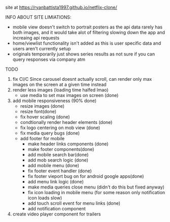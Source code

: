site at https://ryanbattista1997.github.io/netflix-clone/

INFO ABOUT SITE LIMIATIONS:
 - mobile view doesn't switch to portrait posters as the api data rarely has both images, and it would take alot of filtering slowing down the app and increaing api        requests 
 - home/viewlist functionality isn't added as this is user specific data and users aren't currently setup
 - originals temporarily just shows series results as not sure if you can query responses via company atm

TODO

1) fix CI/C
Since carousel doesnt actually scroll, can render only max images on the screen at a given time instead
2) render less images (loading time halfed lmao)
   - use media to set max images on screen (done)
3) add mobile responsiveness (90% done)
   - resize images (done)
   - resize font(done)
   - fix hover scaling (done)
   - condtionally render header elements (done)
   - fix logo centering on mob view (done)
   - fix media query bugs (done)
   - add footer for mobile
      - make header links components (done)
      - make footer components(done)
      - add mobile search bar(done)
      - add mob search logic (done)
      - add mobile menu (done)
      - fix footer event handler (done)
      - fix footer vieport bug on for android google apps(done)
      - add menu link logic (done)
      - make media queries close menu (didn't do this but fixed anyway)
      - fix icon loading in mobile menu (for some reason only notification icon loads slow)
      - add touch scroll event for menu links (done)
      - add notification component
4) create video player component for trailers
